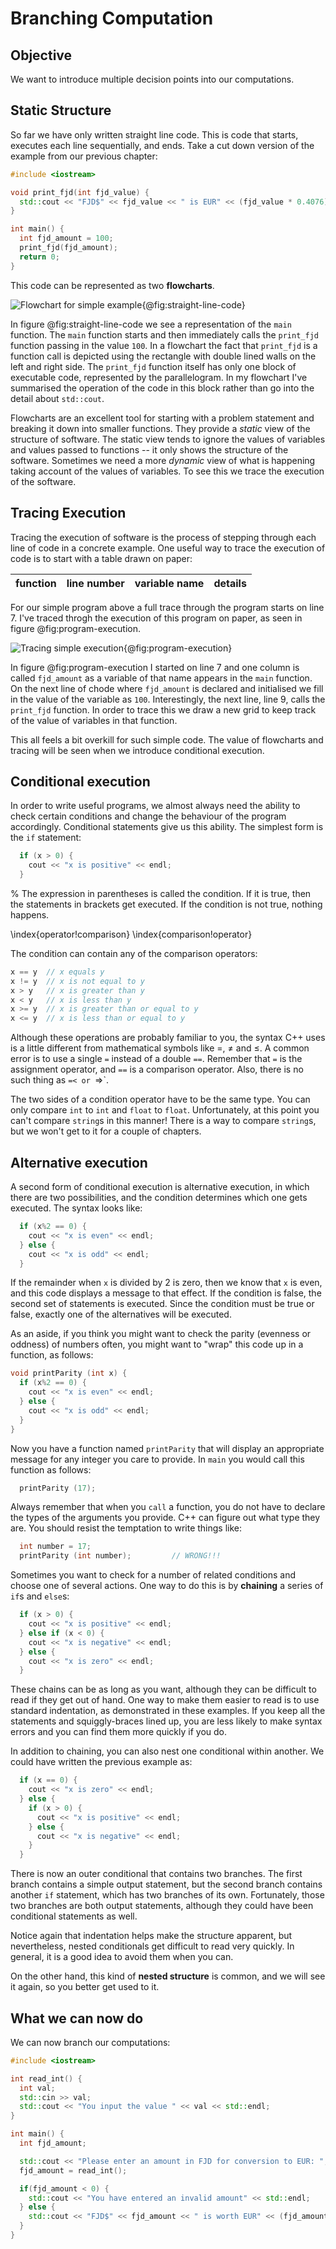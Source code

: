 
# Branching Computation

## Objective

We want to introduce multiple decision points into our computations.

## Static Structure

So far we have only written straight line code.  This is code that starts, executes each line sequentially, and ends.  Take a cut down version of the example from our previous chapter:

```{.cpp .numberLines}
#include <iostream>

void print_fjd(int fjd_value) {
  std::cout << "FJD$" << fjd_value << " is EUR" << (fjd_value * 0.4076) << std::endl;
}

int main() {
  int fjd_amount = 100;
  print_fjd(fjd_amount);
  return 0;
}
```

This code can be represented as two **flowcharts**.

![Flowchart for simple example](images/straight-line-code.png){@fig:straight-line-code}

In figure @fig:straight-line-code we see a representation of the `main` function.  The `main` function starts and then immediately calls the `print_fjd` function passing in the value `100`.  In a flowchart the fact that `print_fjd` is a function call is depicted using the rectangle with double lined walls on the left and right side.  The `print_fjd` function itself has only one block of executable code, represented by the parallelogram.  In my flowchart I've summarised the operation of the code in this block rather than go into the detail about `std::cout`.

Flowcharts are an excellent tool for starting with a problem statement and breaking it down into smaller functions.  They provide a _static_ view of the structure of software.  The static view tends to ignore the values of variables and values passed to functions -- it only shows the structure of the software.  Sometimes we need a more _dynamic_ view of what is happening taking account of the values of variables.  To see this we trace the execution of the software.

## Tracing Execution

Tracing the execution of software is the process of stepping through each line of code in a concrete example.  One useful way to trace the execution of code is to start with a table drawn on paper:

|function|line number|variable name|details|
|--------|-----------|----------|-------|

For our simple program above a full trace through the program starts on line $7$.  I've traced throgh the execution of this program on paper, as seen in figure @fig:program-execution.

![Tracing simple execution](images/program-execution.jpeg){@fig:program-execution}

In figure @fig:program-execution I started on line 7 and one column is called `fjd_amount` as a variable of that name appears in the `main` function.  On the next line of chode where `fjd_amount` is declared and initialised we fill in the value of the variable as `100`.  Interestingly, the next line, line $9$, calls the `print_fjd` function.  In order to trace this we draw a new grid to keep track of the value of variables in that function.

This all feels a bit overkill for such simple code.  The value of flowcharts and tracing will be seen when we introduce conditional execution.

## Conditional execution

In order to write useful programs, we almost always need the ability
to check certain conditions and change the behaviour of the program
accordingly.  Conditional statements give us this ability.  The
simplest form is the `if` statement:

```c++
  if (x > 0) {
    cout << "x is positive" << endl;
  }
```
%
The expression in parentheses is called the condition.
If it is true, then the statements in brackets get executed.
If the condition is not true, nothing happens.

\index{operator!comparison}
\index{comparison!operator}

The condition can contain any of the comparison operators:

```c++
x == y  // x equals y
x != y  // x is not equal to y
x > y   // x is greater than y
x < y   // x is less than y
x >= y  // x is greater than or equal to y
x <= y  // x is less than or equal to y
```

Although these operations are probably familiar to you, the
syntax C++ uses is a little different from mathematical
symbols like $=$, $\neq$ and $\le$.  A common error is
to use a single `=` instead of a double `==`.  Remember
that `=` is the assignment operator, and `==` is
a comparison operator.  Also, there is no such thing as
`=< or `=>`.

The two sides of a condition operator have to be the same
type.  You can only compare `int` to `int` and
`float` to `float`.  Unfortunately, at this
point you can't compare `string`s in this manner!  There is
a way to compare `string`s, but we won't get to it for a couple
of chapters.

## Alternative execution

A second form of conditional execution is alternative execution,
in which there are two possibilities, and the condition determines
which one gets executed.  The syntax looks like:

```c++
  if (x%2 == 0) {
    cout << "x is even" << endl;
  } else {
    cout << "x is odd" << endl;
  }
```

If the remainder when `x` is divided by 2 is zero, then
we know that `x` is even, and this code displays a message
to that effect.  If the condition is false, the second
set of statements is executed.  Since the condition must
be true or false, exactly one of the alternatives will be
executed.

As an aside, if you think you might want to check the parity
(evenness or oddness) of numbers often, you might want to
"wrap" this code up in a function, as follows:

```c++
void printParity (int x) {
  if (x%2 == 0) {
    cout << "x is even" << endl;
  } else {
    cout << "x is odd" << endl;
  }
}
```

Now you have a function named `printParity` that will display
an appropriate message for any integer you care to provide.
In `main` you would call this function as follows:

```c++
  printParity (17);
```

Always remember that when you `call` a function, you do
not have to declare the types of the arguments you provide.
C++ can figure out what type they are.  You should resist the
temptation to write things like:

```c++
  int number = 17;
  printParity (int number);         // WRONG!!!
```


Sometimes you want to check for a number of related conditions
and choose one of several actions.  One way to do this is by
**chaining** a series of `if`s and `else`s:

```c++
  if (x > 0) {
    cout << "x is positive" << endl;
  } else if (x < 0) {
    cout << "x is negative" << endl;
  } else {
    cout << "x is zero" << endl;
  }
```

These chains can be as long as you want, although they can
be difficult to read if they get out of hand.  One way to
make them easier to read is to use standard indentation,
as demonstrated in these examples.  If you keep all the
statements and squiggly-braces lined up, you are less
likely to make syntax errors and you can find them more
quickly if you do.

In addition to chaining, you can also nest one conditional
within another.  We could have written the previous example
as:

```c++
  if (x == 0) {
    cout << "x is zero" << endl;
  } else {
    if (x > 0) {
      cout << "x is positive" << endl;
    } else {
      cout << "x is negative" << endl;
    }
  }
```

There is now an outer conditional that contains two branches.  The
first branch contains a simple output statement, but the second
branch contains another `if` statement, which has two branches
of its own.  Fortunately, those two branches are both output
statements, although they could have been conditional statements as
well.

Notice again that indentation helps make the structure
apparent, but nevertheless, nested conditionals get difficult to read
very quickly.  In general, it is a good idea to avoid them when you
can.

On the other hand, this kind of **nested structure** is common, and
we will see it again, so you better get used to it.

## What we can now do

We can now branch our computations:

```c++
#include <iostream>

int read_int() {
  int val;
  std::cin >> val;
  std::cout << "You input the value " << val << std::endl;
}

int main() {
  int fjd_amount;

  std::cout << "Please enter an amount in FJD for conversion to EUR: ";
  fjd_amount = read_int();

  if(fjd_amount < 0) {
    std::cout << "You have entered an invalid amount" << std::endl;
  } else {
    std::cout << "FJD$" << fjd_amount << " is worth EUR" << (fjd_amount * 0.4076) << std::endl;
  }
}